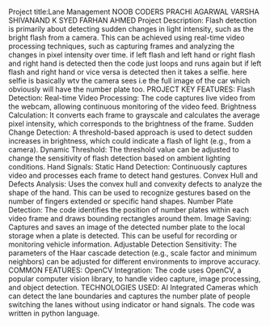Project title:Lane Management 
NOOB CODERS
PRACHI AGARWAL
VARSHA SHIVANAND K
SYED FARHAN AHMED
Project Description:
Flash detection is primarily about detecting sudden changes in light intensity, such as the bright flash from a camera. This can be achieved using real-time video processing 
techniques, such as capturing frames and analyzing the changes in pixel intensity over time. if left flash and left hand or right flash and right hand is detected then the 
code just loops and runs again but if left flash and right hand or vice versa is detected then it takes a selfie.
here selfie is basically wtv the camera sees i.e the full image of the car which obviously will have the number plate too.
PROJECT KEY FEATURES:
Flash Detection:
Real-time Video Processing: The code captures live video from the webcam, allowing continuous monitoring of the video feed.
Brightness Calculation: It converts each frame to grayscale and calculates the average pixel intensity, which corresponds to the brightness of the frame.
Sudden Change Detection: A threshold-based approach is used to detect sudden increases in brightness, which could indicate a flash of light (e.g., from a camera).
Dynamic Threshold: The threshold value can be adjusted to change the sensitivity of flash detection based on ambient lighting conditions.
Hand Signals:
Static Hand Detection: Continuously captures video and processes each frame to detect hand gestures.
Convex Hull and Defects Analysis: Uses the convex hull and convexity defects to analyze the shape of the hand. This can be used to recognize gestures based on the number 
of fingers extended or specific hand shapes.
Number Plate Detection: The code identifies the position of number plates within each video frame and draws bounding rectangles around them.
Image Saving: Captures and saves an image of the detected number plate to the local storage when a plate is detected. This can be useful for recording or monitoring 
vehicle information.
Adjustable Detection Sensitivity: The parameters of the Haar cascade detection (e.g., scale factor and minimum neighbors) can be adjusted for different environments to
improve accuracy.
COMMON FEATURES:
OpenCV Integration: The code uses OpenCV, a popular computer vision library, to handle video capture, image processing, and object detection.
TECHNOLOGIES USED:
AI Integrated Cameras which can detect the lane boundaries and captures the number plate of people switching the lanes without using indicator or hand signals.
The code was written in python language. 
